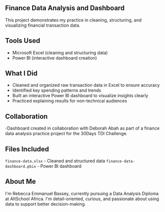 ## Finance Data Analysis and Dashboard

This project demonstrates my practice in cleaning, structuring, and visualizing financial transaction data.

## Tools Used
- Microsoft Excel (cleaning and structuring data)
- Power BI (interactive dashboard creation)

## What I Did
- Cleaned and organized raw transaction data in Excel to ensure accuracy
- Identified key spending patterns and trends
- Built an interactive Power BI dashboard to visualize insights clearly
- Practiced explaining results for non-technical audiences

## Collaboration
-Dashboard created in collaboration with Deborah Abah as part of a finance data analysis practice project for the 30Days TDI Challenge.

## Files Included
`finance-data.xlsx` - Cleaned and structured data
`finance-data-dashboard.pbix` - Power BI dashboard

## About Me
I'm Rebecca Emmanuel Bassey, currently pursuing a Data Analysis Diploma at AltSchool Africa. I'm detail-oriented, curious, and passionate about using data to support better decision-making.


